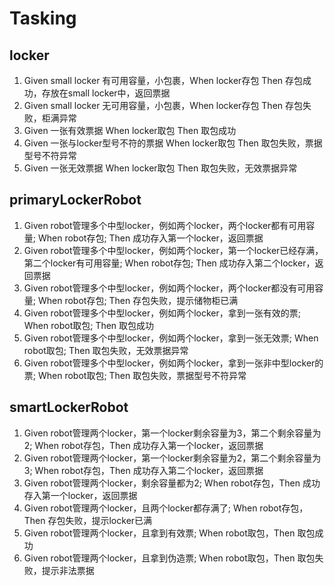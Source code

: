 # Tasking

## locker

1. Given small locker 有可用容量，小包裹，When locker存包 Then 存包成功，存放在small locker中，返回票据
2. Given small locker 无可用容量，小包裹，When locker存包 Then 存包失败，柜满异常
3. Given 一张有效票据 When locker取包 Then 取包成功
4. Given 一张与locker型号不符的票据 When locker取包 Then 取包失败，票据型号不符异常
5. Given 一张无效票据 When locker取包 Then 取包失败，无效票据异常

## primaryLockerRobot

1. Given robot管理多个中型locker，例如两个locker，两个locker都有可用容量; When robot存包; Then 成功存入第一个locker，返回票据
2. Given robot管理多个中型locker，例如两个locker，第一个locker已经存满，第二个locker有可用容量; When robot存包; Then 成功存入第二个locker，返回票据
3. Given robot管理多个中型locker，例如两个locker，两个locker都没有可用容量; When robot存包; Then 存包失败，提示储物柜已满
4. Given robot管理多个中型locker，例如两个locker，拿到一张有效的票; When robot取包; Then 取包成功
5. Given robot管理多个中型locker，例如两个locker，拿到一张无效票; When robot取包; Then 取包失败，无效票据异常
6. Given robot管理多个中型locker，例如两个locker，拿到一张非中型locker的票; When robot取包; Then 取包失败，票据型号不符异常

## smartLockerRobot

1. Given robot管理两个locker，第一个locker剩余容量为3，第二个剩余容量为2; When robot存包，Then 成功存入第一个locker，返回票据
2. Given robot管理两个locker，第一个locker剩余容量为2，第二个剩余容量为3; When robot存包，Then 成功存入第二个locker，返回票据
3. Given robot管理两个locker，剩余容量都为2; When robot存包，Then 成功存入第一个locker，返回票据
4. Given robot管理两个locker，且两个locker都存满了; When robot存包，Then 存包失败，提示locker已满
5. Given robot管理两个locker，且拿到有效票; When robot取包，Then 取包成功
6. Given robot管理两个locker，且拿到伪造票; When robot取包，Then 取包失败，提示非法票据